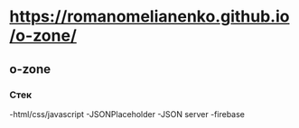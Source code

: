 # https://romanomelianenko.github.io/o-zone/
## o-zone
### Стек
-html/css/javascript
-JSONPlaceholder
-JSON server
-firebase

